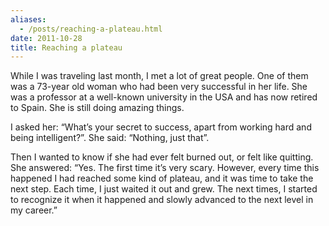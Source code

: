 ```yaml
---
aliases:
  - /posts/reaching-a-plateau.html
date: 2011-10-28
title: Reaching a plateau
---
```


While I was traveling last month, I met a lot of great people. One of them was
a 73-year old woman who had been very successful in her life. She was a
professor at a well-known university in the USA and has now retired to Spain.
She is still doing amazing things.&#10;

I asked her: “What’s your secret to success, apart from working hard and being
intelligent?”. She said: “Nothing, just that”.&#10;

Then I wanted to know if she had ever felt burned out, or felt like quitting.
She answered: “Yes. The first time it’s very scary. However, every time this
happened I had reached some kind of plateau, and it was time to take the next
step. Each time, I just waited it out and grew. The next times, I started to
recognize it when it happened and slowly advanced to the next level in my
career.”&#10;
